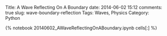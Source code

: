 Title: A Wave Reflecting On A Boundary
date: 2014-06-02 15:12
comments: true
slug: wave-boundary-reflection
Tags: Waves, Physics
Category: Python

{% notebook 20140602_AWaveReflectingOnABoundary.ipynb cells[:] %}
